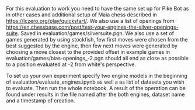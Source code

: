 For this evaluation to work you need to have the same set up for Pike Bot as in other cases and additional setup of Maia chess described in https://lczero.org/play/quickstart/. 
We also use a list of openings from https://en.chessbase.com/post/test-your-engines-the-silver-openings-suite. Saved in evaluation/games/silversuite.pgn.
We also use a set of games generated by using stockfish, few first moves were chosen from the best suggested by the engine, then few next moves were generated by choosing a move closest to the provided offset in example games in evaluation/games/bias-openings_-2.pgn should all end as close as possible to a position evaluated at -2 from white's perspective. 

To set up your own experiment specify two engine models in the beginning of evaluation/evaluate_engines.ipynb as well a as list of datasets you wish to evaluate. Then run the whole notebook. A result of the operation can be found under results in the file named after the both engines, dataset name and a timestamp of creation.

